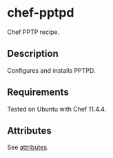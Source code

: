 chef-pptpd
==========

Chef PPTP recipe.

Description
-----------

Configures and installs PPTPD.

Requirements
------------

Tested on Ubuntu with Chef 11.4.4.

Attributes
----------

See [attributes](https://github.com/jamesmoriarty/chef-pptd/blob/master/attributes/default.rb).

